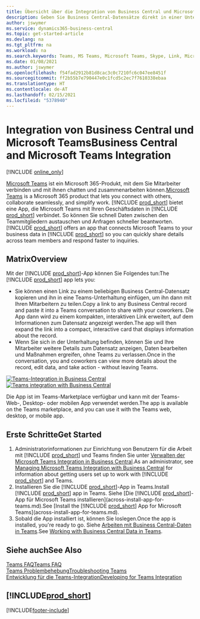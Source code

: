 ```yaml
---
title: Übersicht über die Integration von Business Central und Microsoft Teams | Microsoft Docs
description: Geben Sie Business Central-Datensätze direkt in einer Unterhaltung in Teams frei.
author: jswymer
ms.service: dynamics365-business-central
ms.topic: get-started-article
ms.devlang: na
ms.tgt_pltfrm: na
ms.workload: na
ms.search.keywords: Teams, MS Teams, Microsoft Teams, Skype, Link, Microsoft 365, collaborate, collaboration, teamwork
ms.date: 01/08/2021
ms.author: jswymer
ms.openlocfilehash: f54fad2912b81d8cac3c0c7210fc6c047ee8451f
ms.sourcegitcommit: ff2b55b7e790447e0c1fcd5c2ec7f7610338ebaa
ms.translationtype: HT
ms.contentlocale: de-AT
ms.lasthandoff: 02/15/2021
ms.locfileid: "5378940"
---
```

# <a name="business-central-and-microsoft-teams-integration"></a><span data-ttu-id="a823c-103">Integration von Business Central und Microsoft Teams</span><span class="sxs-lookup"><span data-stu-id="a823c-103">Business Central and Microsoft Teams Integration</span></span>

[!INCLUDE [online_only](includes/online_only.md)]

<span data-ttu-id="a823c-104">[Microsoft Teams](https://www.microsoft.com/en-us/microsoft-365/microsoft-teams) ist ein Microsoft 365-Produkt, mit dem Sie Mitarbeiter verbinden und mit ihnen chatten und zusammenarbeiten können.</span><span class="sxs-lookup"><span data-stu-id="a823c-104">[Microsoft Teams](https://www.microsoft.com/en-us/microsoft-365/microsoft-teams) is a Microsoft 365 product that lets you connect with others, collaborate seamlessly, and simplify work.</span></span> <span data-ttu-id="a823c-105">[!INCLUDE [prod_short](includes/prod_short.md)] bietet eine App, die Microsoft Teams mit Ihren Geschäftsdaten in [!INCLUDE [prod_short](includes/prod_short.md)] verbindet. So können Sie schnell Daten zwischen den Teammitgliedern austauschen und Anfragen schneller beantworten.</span><span class="sxs-lookup"><span data-stu-id="a823c-105">[!INCLUDE [prod_short](includes/prod_short.md)] offers an app that connects Microsoft Teams to your business data in [!INCLUDE [prod_short](includes/prod_short.md)] so you can quickly share details across team members and respond faster to inquiries.</span></span>

## <a name="overview"></a><span data-ttu-id="a823c-106">Matrix</span><span class="sxs-lookup"><span data-stu-id="a823c-106">Overview</span></span>

<span data-ttu-id="a823c-107">Mit der [!INCLUDE [prod_short](includes/prod_short.md)]-App können Sie Folgendes tun:</span><span class="sxs-lookup"><span data-stu-id="a823c-107">The [!INCLUDE [prod_short](includes/prod_short.md)] app lets you:</span></span>

- <span data-ttu-id="a823c-108">Sie können einen Link zu einem beliebigen Business Central-Datensatz kopieren und ihn in eine Teams-Unterhaltung einfügen, um ihn dann mit Ihren Mitarbeitern zu teilen.</span><span class="sxs-lookup"><span data-stu-id="a823c-108">Copy a link to any Business Central record and paste it into a Teams conversation to share with your coworkers.</span></span> <span data-ttu-id="a823c-109">Die App dann wird zu einem kompakten, interaktiven Link erweitert, auf dem Informationen zum Datensatz angezeigt werden.</span><span class="sxs-lookup"><span data-stu-id="a823c-109">The app will then expand the link into a compact, interactive card that displays information about the record.</span></span>
- <span data-ttu-id="a823c-110">Wenn Sie sich in der Unterhaltung befinden, können Sie und Ihre Mitarbeiter weitere Details zum Datensatz anzeigen, Daten bearbeiten und Maßnahmen ergreifen, ohne Teams zu verlassen.</span><span class="sxs-lookup"><span data-stu-id="a823c-110">Once in the conversation, you and coworkers can view more details about the record, edit data, and take action - without leaving Teams.</span></span>

<span data-ttu-id="a823c-111">[![Teams-Integration in Business Central](media/teams-intro-v3.png)](media/teams-intro-v3.png#lightbox)</span><span class="sxs-lookup"><span data-stu-id="a823c-111">[![Teams integration with Business Central](media/teams-intro-v3.png)](media/teams-intro-v3.png#lightbox)</span></span>

<span data-ttu-id="a823c-112">Die App ist im Teams-Marketplace verfügbar und kann mit der Teams-Web-, Desktop- oder mobilen App verwendet werden.</span><span class="sxs-lookup"><span data-stu-id="a823c-112">The app is available on the Teams marketplace, and you can use it with the Teams web, desktop, or mobile app.</span></span>

## <a name="get-started"></a><span data-ttu-id="a823c-113">Erste Schritte</span><span class="sxs-lookup"><span data-stu-id="a823c-113">Get Started</span></span>

1. <span data-ttu-id="a823c-114">Administratorinformationen zur Einrichtung von Benutzern für die Arbeit mit [!INCLUDE [prod_short](includes/prod_short.md)] und Teams finden Sie unter [Verwalten der Microsoft Teams Integration in Business Central](admin-teams-integration.md).</span><span class="sxs-lookup"><span data-stu-id="a823c-114">As an administrator, see [Managing Microsoft Teams Integration with Business Central](admin-teams-integration.md) for information about getting users set up to work with [!INCLUDE [prod_short](includes/prod_short.md)] and Teams.</span></span>
2. <span data-ttu-id="a823c-115">Installieren Sie die [!INCLUDE [prod_short](includes/prod_short.md)]-App in Teams.</span><span class="sxs-lookup"><span data-stu-id="a823c-115">Install [!INCLUDE [prod_short](includes/prod_short.md)] app in Teams.</span></span> <span data-ttu-id="a823c-116">Siehe [Die [!INCLUDE [prod_short](includes/prod_short.md)]-App für Microsoft Teams installieren](across-install-app-for-teams.md).</span><span class="sxs-lookup"><span data-stu-id="a823c-116">See [Install the [!INCLUDE [prod_short](includes/prod_short.md)] App for Microsoft Teams](across-install-app-for-teams.md).</span></span>
3. <span data-ttu-id="a823c-117">Sobald die App installiert ist, können Sie loslegen.</span><span class="sxs-lookup"><span data-stu-id="a823c-117">Once the app is installed, you're ready to go.</span></span> <span data-ttu-id="a823c-118">Siehe [Arbeiten mit Business Central-Daten in Teams](across-working-with-teams.md).</span><span class="sxs-lookup"><span data-stu-id="a823c-118">See [Working with Business Central Data in Teams](across-working-with-teams.md).</span></span> 

## <a name="see-also"></a><span data-ttu-id="a823c-119">Siehe auch</span><span class="sxs-lookup"><span data-stu-id="a823c-119">See Also</span></span>

[<span data-ttu-id="a823c-120">Teams FAQ</span><span class="sxs-lookup"><span data-stu-id="a823c-120">Teams FAQ</span></span>](teams-faq.md)  
[<span data-ttu-id="a823c-121">Teams Problembehebung</span><span class="sxs-lookup"><span data-stu-id="a823c-121">Troubleshooting Teams</span></span>](admin-teams-troubleshooting.md)  
[<span data-ttu-id="a823c-122">Entwicklung für die Teams-Integration</span><span class="sxs-lookup"><span data-stu-id="a823c-122">Developing for Teams Integration</span></span>](/dynamics365/business-central/dev-itpro/developer/devenv-develop-for-teams)  
## [!INCLUDE[prod_short](includes/free_trial_md.md)]  


[!INCLUDE[footer-include](includes/footer-banner.md)]